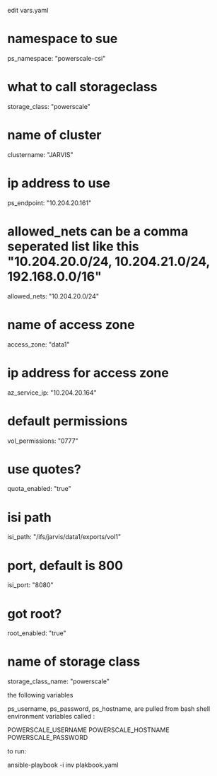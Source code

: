 edit vars.yaml


# namespace to sue
ps_namespace: "powerscale-csi"

# what to call storageclass
storage_class: "powerscale"

# name of cluster
clustername: "JARVIS"

# ip address to use
ps_endpoint: "10.204.20.161"

# allowed_nets can be a comma seperated list like this "10.204.20.0/24, 10.204.21.0/24, 192.168.0.0/16"
allowed_nets: "10.204.20.0/24"

# name of access zone
access_zone: "data1"

# ip address for access zone
az_service_ip: "10.204.20.164"

# default permissions
vol_permissions: "0777"

# use quotes?
quota_enabled: "true"

# isi path
isi_path: "/ifs/jarvis/data1/exports/vol1"

# port, default is 800
isi_port: "8080"

# got root?
root_enabled: "true"

# name of storage class
storage_class_name: "powerscale"


the following variables

ps_username, ps_password, ps_hostname, are pulled from bash shell environment variables called :

POWERSCALE_USERNAME
POWERSCALE_HOSTNAME
POWERSCALE_PASSWORD


to run:

ansible-playbook -i inv plakbook.yaml
